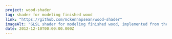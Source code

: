 ```yaml
---
project: wood-shader
tag: shader for modeling finished wood
link: "https://github.com/mckennapsean/wood-shader"
imageAlt: "GLSL shader for modeling finished wood, implemented from the original paper by Marschner et al."
date: 2012-12-10T00:00:00.000Z
---
```

